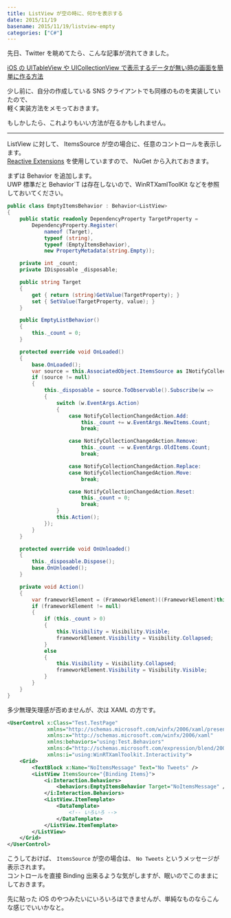 ```yaml
---
title: ListView が空の時に、何かを表示する
date: 2015/11/19
basename: 2015/11/19/listview-empty
categories: ["C#"]
---
```


先日、Twitter を眺めてたら、こんな記事が流れてきました。

[iOS の UITableView や UICollectionView で表示するデータが無い時の画面を簡単に作る方法](http://qiita.com/mironal/items/2d5179ad8d19c41ab5b0)

少し前に、自分の作成している SNS クライアントでも同様のものを実装していたので、  
軽く実装方法をメモっておきます。

もしかしたら、これよりもいい方法が在るかもしれません。

---

ListView に対して、 ItemsSource が空の場合に、任意のコントロールを表示します。  
[Reactive Extensions](https://rx.codeplex.com/) を使用していますので、 NuGet から入れておきます。

まずは Behavior を追加します。  
UWP 標準だと Behavior\`T は存在しないので、WinRTXamlToolKit などを参照しておいてください。

```cs
public class EmptyItemsBehavior : Behavior<ListView>
{
    public static readonly DependencyProperty TargetProperty =
        DependencyProperty.Register(
            nameof (Target),
            typeof (string),
            typeof (EmptyItemsBehavior),
            new PropertyMetadata(string.Empty));

    private int _count;
    private IDisposable _disposable;

    public string Target
    {
        get { return (string)GetValue(TargetProperty); }
        set { SetValue(TargetProperty, value); }
    }

    public EmptyListBehavior()
    {
        this._count = 0;
    }

    protected override void OnLoaded()
    {
        base.OnLoaded();
        var source = this.AssociatedObject.ItemsSource as INotifyCollectionChanged;
        if (source != null)
        {
            this._disposable = source.ToObservable().Subscribe(w =>
            {
                switch (w.EventArgs.Action)
                {
                    case NotifyCollectionChangedAction.Add:
                        this._count += w.EventArgs.NewItems.Count;
                        break;

                    case NotifyCollectionChangedAction.Remove:
                        this._count -= w.EventArgs.OldItems.Count;
                        break;

                    case NotifyCollectionChangedAction.Replace:
                    case NotifyCollectionChangedAction.Move:
                        break;

                    case NotifyCollectionChangedAction.Reset:
                        this._count = 0;
                        break;
                }
                this.Action();
            });
        }
    }

    protected override void OnUnloaded()
    {
        this._disposable.Dispose();
        base.OnUnloaded();
    }

    private void Action()
    {
        var frameworkElement = (FrameworkElement)((FrameworkElement)this.AssociatedObject.Parent).FindName(this.Target);
        if (frameworkElement != null)
        {
            if (this._count > 0)
            {
                this.Visibility = Visibility.Visible;
                frameworkElement.Visibility = Visibility.Collapsed;
            }
            else
            {
                this.Visibility = Visibility.Collapsed;
                frameworkElement.Visibility = Visibility.Visible;
            }
        }
    }
}
```

多少無理矢理感が否めませんが、次は XAML の方です。

```xml
<UserControl x:Class="Test.TestPage"
             xmlns="http://schemas.microsoft.com/winfx/2006/xaml/presentation"
             xmlns:x="http://schemas.microsoft.com/winfx/2006/xaml"
             xmlns:behaviors="using:Test.Behaviors"
             xmlns:d="http://schemas.microsoft.com/expression/blend/2008"
             xmlns:i="using:WinRTXamlToolkit.Interactivity">
    <Grid>
        <TextBlock x:Name="NoItemsMessage" Text="No Tweets" />
        <ListView ItemsSource="{Binding Items}">
            <i:Interaction.Behaviors>
                <behaviors:EmptyItemsBehavior Target="NoItemsMessage" />
            </i:Interaction.Behaviors>
            <ListView.ItemTemplate>
                <DataTemplate>
                    <!-- いろいろ -->
                </DataTemplate>
            </ListView.ItemTemplate>
        </ListView>
    </Grid>
</UserControl>
```

こうしておけば、 `ItemsSource` が空の場合は、 `No Tweets` というメッセージが表示されます。  
コントロールを直接 Binding 出来るような気がしますが、眠いのでこのままにしておきます。

先に貼った iOS のやつみたいにいろいろはできませんが、単純なものならこんな感じでいいかなと。
